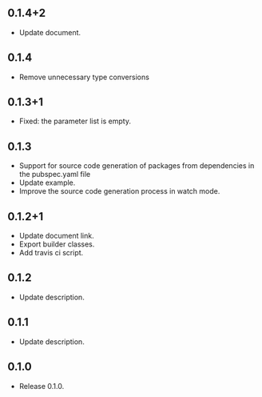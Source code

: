 ## 0.1.4+2

* Update document.

## 0.1.4

* Remove unnecessary type conversions

## 0.1.3+1

* Fixed: the parameter list is empty.

## 0.1.3

* Support for source code generation of packages from dependencies in the pubspec.yaml file
* Update example.
* Improve the source code generation process in watch mode.

## 0.1.2+1

* Update document link.
* Export builder classes.
* Add travis ci script.

## 0.1.2

* Update description.

## 0.1.1

* Update description.

## 0.1.0

* Release 0.1.0.
